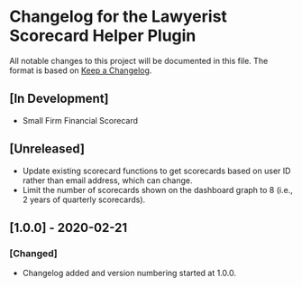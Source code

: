 # Changelog for the Lawyerist Scorecard Helper Plugin

All notable changes to this project will be documented in this file. The format is based on [Keep a Changelog](https://keepachangelog.com/en/1.0.0/).

## [In Development]
- Small Firm Financial Scorecard


## [Unreleased]
- Update existing scorecard functions to get scorecards based on user ID rather than email address, which can change.
- Limit the number of scorecards shown on the dashboard graph to 8 (i.e., 2 years of quarterly scorecards).


## [1.0.0] - 2020-02-21

### [Changed]
- Changelog added and version numbering started at 1.0.0.
